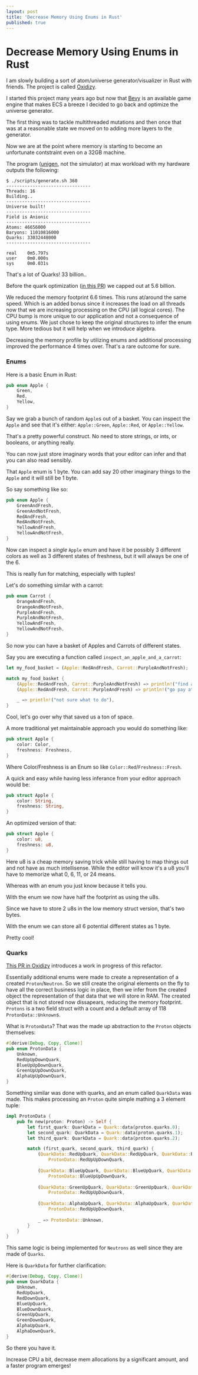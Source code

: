 ```yaml
---
layout: post
title: 'Decrease Memory Using Enums in Rust'
published: true
---
```


# Decrease Memory Using Enums in Rust

I am slowly building a sort of atom/universe generator/visualizer in Rust with friends. The project is called [Oxidizy](https://github.com/selfup/oxidizy).

I started this project many years ago but now that [Bevy](https://github.com/bevyengine/bevy) is an available game engine that makes ECS a breeze I decided to go back and optimize the universe generator.

The first thing was to tackle multithreaded mutations and then once that was at a reasonable state we moved on to adding more layers to the generator.

Now we are at the point where memory is starting to become an unfortunate contstraint even on a 32GB machine.

The program ([unigen](https://github.com/selfup/oxidizy/tree/master/crates/unigen), not the simulator) at max workload with my hardware outputs the following:

```
$ ./scripts/generate.sh 360
--------------------------------
Threads: 16
Building..
--------------------------------
Universe built!
--------------------------------
Field is Anionic
--------------------------------
Atoms: 46656000
Baryons: 11010816000
Quarks: 33032448000
--------------------------------

real    0m5.797s
user    0m0.000s
sys     0m0.031s
```

That's a lot of Quarks! 33 billion..

Before the quark optimization ([in this PR](https://github.com/selfup/oxidizy/pull/12)) we capped out at 5.6 billion.

We reduced the memory footprint 6.6 times. This runs at/around the same speed. Which is an added bonus since it increases the load on all threads now that we are increasing processing on the CPU (all logical cores). The CPU bump is more unique to our application and not a consequence of using enums. We just chose to keep the original structures to infer the enum type. More tedious but it will help when we introduce algebra.

Decreasing the memory profile by utilizing enums and additional processing improved the performance 4 times over. That's a rare outcome for sure.

### Enums

Here is a basic Enum in Rust:

```rust
pub enum Apple {
    Green,
    Red,
    Yellow,
}
```

Say we grab a bunch of random `Apple`s out of a basket. You can inspect the `Apple` and see that it's either: `Apple::Green`, `Apple::Red`, or `Apple::Yellow`.

That's a pretty powerful construct. No need to store strings, or ints, or booleans, or anything really.

You can now just store imaginary words that your editor can infer and that you can also read sensibly.

That `Apple` enum is 1 byte. You can add say 20 other imaginary things to the `Apple` and it will still be 1 byte.

So say something like so:

```rust
pub enum Apple {
    GreenAndFresh,
    GreenAndNotFresh,
    RedAndFresh,
    RedAndNotFresh,
    YellowAndFresh,
    YellowAndNotFresh,
}
```

Now can inspect a _single_ `Apple` enum and have it be possibly 3 different colors as well as 3 different states of freshness, but it will always be one of the 6.

This is really fun for matching, especially with tuples!

Let's do something similar with a carrot:

```rust
pub enum Carrot {
    OrangeAndFresh,
    OrangeAndNotFresh,
    PurpleAndFresh,
    PurpleAndNotFresh,
    YellowAndFresh,
    YellowAndNotFresh,
}
```

So now you can have a basket of Apples and Carrots of different states.

Say you are executing a function called `inspect_an_apple_and_a_carrot`:

```rust
let my_food_basket = (Apple::RedAndFresh, Carrot::PurpleAndNotFresh);

match my_food_basket {
    (Apple::RedAndFresh, Carrot::PurpleAndNotFresh) => println!("find a fresh purple carrot"),
    (Apple::RedAndFresh, Carrot::PurpleAndFresh) => println!("go pay at checkout"),

    _ => println!("not sure what to do"),
}
```

Cool, let's go over why that saved us a ton of space.

A more traditional yet maintainable approach you would do something like:

```rust
pub struct Apple {
    color: Color,
    freshness: Freshness,
}
```

Where Color/Freshness is an Enum so like `Color::Red`/`Freshness::Fresh`.

A quick and easy while having less inferance from your editor approach would be:

```rust
pub struct Apple {
    color: String,
    freshness: String,
}
```

An optimized version of that:

```rust
pub struct Apple {
    color: u8,
    freshness: u8,
}
```
Here u8 is a cheap memory saving trick while still having to map things out and not have as much intellisense. While the editor will know it's a u8 you'll have to memorize what 0, 6, 11, or 24 means.

Whereas with an enum you just know because it tells you.

With the enum we now have half the footprint as using the u8s.

Since we have to store 2 u8s in the low memory struct version, that's two bytes.

With the enum we can store all 6 potential different states as 1 byte.

Pretty cool!

### Quarks

[This PR in Oxidizy](https://github.com/selfup/oxidizy/pull/12) introduces a work in progress of this refactor.

Essentially additional enums were made to create a representation of a created `Proton`/`Neutron`. So we still create the original elements on the fly to have all the correct business logic in place, then we infer from the created object the representation of that data that we will store in RAM. The created object that is not stored now dissapears, reducing the memory footprint. `Protons` is a two field struct with a count and a default array of 118 `ProtonData::Unknown`s.

What is `ProtonData`? That was the made up abstraction to the `Proton` objects themselves:

```rust
#[derive(Debug, Copy, Clone)]
pub enum ProtonData {
    Unknown,
    RedUpUpDownQuark,
    BlueUpUpDownQuark,
    GreenUpUpDownQuark,
    AlphaUpUpDownQuark,
}
```

Something similar was done with quarks, and an enum called `QuarkData` was made. This makes processing an `Proton` quite simple mathing a 3 element tuple:

```rust
impl ProtonData {
    pub fn new(proton: Proton) -> Self {
        let first_quark: QuarkData = Quark::data(proton.quarks.0);
        let second_quark: QuarkData = Quark::data(proton.quarks.1);
        let third_quark: QuarkData = Quark::data(proton.quarks.2);

        match (first_quark, second_quark, third_quark) {
            (QuarkData::RedUpQuark, QuarkData::RedUpQuark, QuarkData::RedDownQuark) =>
                ProtonData::RedUpUpDownQuark,
            
            (QuarkData::BlueUpQuark, QuarkData::BlueUpQuark, QuarkData::BlueDownQuark) =>
                ProtonData::BlueUpUpDownQuark,
            
            (QuarkData::GreenUpQuark, QuarkData::GreenUpQuark, QuarkData::GreenDownQuark) =>
                ProtonData::RedUpUpDownQuark,
            
            (QuarkData::AlphaUpQuark, QuarkData::AlphaUpQuark, QuarkData::AlphaDownQuark) =>
                ProtonData::RedUpUpDownQuark,
            
            _ => ProtonData::Unknown,
        }
    }
}
```

This same logic is being implemented for `Neutrons` as well since they are made of `Quarks`.

Here is `QuarkData` for further clarification:

```rust
#[derive(Debug, Copy, Clone)]
pub enum QuarkData {
    Unknown,
    RedUpQuark,
    RedDownQuark,
    BlueUpQuark,
    BlueDownQuark,
    GreenUpQuark,
    GreenDownQuark,
    AlphaUpQuark,
    AlphaDownQuark,
}
```

So there you have it.

Increase CPU a bit, decrease mem allocations by a significant amount, and a faster program emerges!
